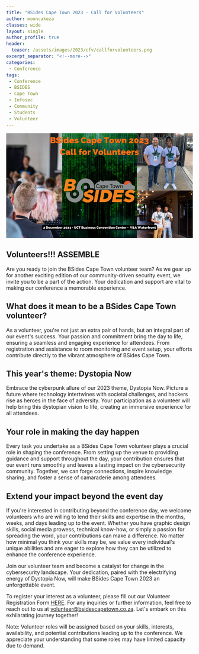 ```yaml
---
title: "BSides Cape Town 2023 - Call for Volunteers"
author: mooncakeza
classes: wide
layout: single
author_profile: true
header:
  teaser: /assets/images/2023/cfv/callforvolunteers.png
excerpt_separator: "<!--more-->"
categories:
 - Conference
tags:
 - Conference
 - BSIDES
 - Cape Town
 - Infosec
 - Community
 - Students
 - Volunteer
---
```



![Call for Volunteers](/assets/images/2023/cfv/callforvolunteers.png)

## Volunteers!!! ASSEMBLE

Are you ready to join the BSides Cape Town volunteer team? As we gear up for another exciting edition of our community-driven security event, we invite you to be a part of the action. Your dedication and support are vital to making our conference a memorable experience.


## What does it mean to be a BSides Cape Town volunteer?

As a volunteer, you're not just an extra pair of hands, but an integral part of our event's success. Your passion and commitment bring the day to life, ensuring a seamless and engaging experience for attendees. From registration and assistance to room monitoring and event setup, your efforts contribute directly to the vibrant atmosphere of BSides Cape Town.

## This year's theme: Dystopia Now

Embrace the cyberpunk allure of our 2023 theme, Dystopia Now. Picture a future where technology intertwines with societal challenges, and hackers rise as heroes in the face of adversity. Your participation as a volunteer will help bring this dystopian vision to life, creating an immersive experience for all attendees.

## Your role in making the day happen

Every task you undertake as a BSides Cape Town volunteer plays a crucial role in shaping the conference. From setting up the venue to providing guidance and support throughout the day, your contribution ensures that our event runs smoothly and leaves a lasting impact on the cybersecurity community. Together, we can forge connections, inspire knowledge sharing, and foster a sense of camaraderie among attendees.

## Extend your impact beyond the event day

If you're interested in contributing beyond the conference day, we welcome volunteers who are willing to lend their skills and expertise in the months, weeks, and days leading up to the event. Whether you have graphic design skills, social media prowess, technical know-how, or simply a passion for spreading the word, your contributions can make a difference. No matter how minimal you think your skills may be, we value every individual's unique abilities and are eager to explore how they can be utilized to enhance the conference experience.

Join our volunteer team and become a catalyst for change in the cybersecurity landscape. Your dedication, paired with the electrifying energy of Dystopia Now, will make BSides Cape Town 2023 an unforgettable event.

To register your interest as a volunteer, please fill out our Volunteer Registration Form [HERE](https://forms.gle/RuxDtBB4xobcK3rUA). For any inquiries or further information, feel free to reach out to us at volunteer@bsidescapetown.co.za. Let's embark on this exhilarating journey together!

Note: Volunteer roles will be assigned based on your skills, interests, availability, and potential contributions leading up to the conference. We appreciate your understanding that some roles may have limited capacity due to demand.
